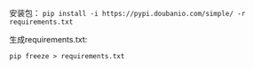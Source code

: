 安装包：
`pip install -i https://pypi.doubanio.com/simple/ -r requirements.txt`

生成requirements.txt:

`pip freeze > requirements.txt`
